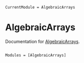 ```@meta
CurrentModule = AlgebraicArrays
```

# AlgebraicArrays

Documentation for [AlgebraicArrays](https://github.com/ggebbie/AlgebraicArrays.jl).

```@index
```

```@autodocs
Modules = [AlgebraicArrays]
```
